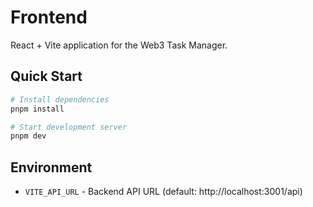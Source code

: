 # Frontend

React + Vite application for the Web3 Task Manager.

## Quick Start

```bash
# Install dependencies
pnpm install

# Start development server
pnpm dev
```

## Environment

- `VITE_API_URL` - Backend API URL (default: http://localhost:3001/api)
